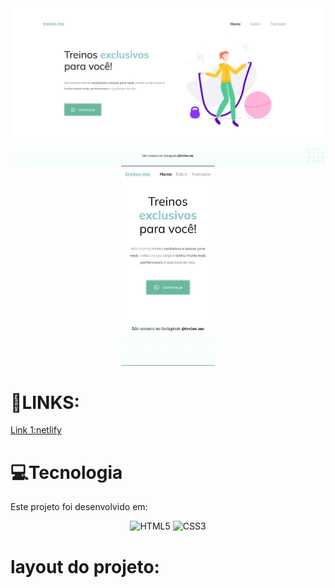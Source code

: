 <div align="center">

<img src="./assets/images/desktop.jpeg" width="700px">
<img src="assets/images/mobile.jpeg" width="150px">
</div>

# 🔗LINKS:
<a href="https://treinemee.netlify.app/"> Link 1:netlify</a>
<!-- <a href="https://synxther.github.io/moveis_customizaveis_explorer/"> Link 2: GITHUB</a>
<a href="https://moveiscustomizados.vercel.app/"> Link 3: Vencel</a>
 -->


# 💻Tecnologia
Este projeto foi desenvolvido em:
<div align="center">

  ![HTML5](https://img.shields.io/badge/html5-%23E34F26.svg?style=for-the-badge&logo=html5&logoColor=white)
  ![CSS3](https://img.shields.io/badge/css3-%231572B6.svg?style=for-the-badge&logo=css3&logoColor=white)

</div>

# layout do projeto:

<!-- <a href="https://www.figma.com/file/Eg7SEVZZwJ2l1sgSQtVNuR/Explorer---Projeto-01-(Copy)-(Copy)?type=design&node-id=1-2&t=6fPdWtFksBCaZvXt-0">📃 Link do projeto</a> -->
